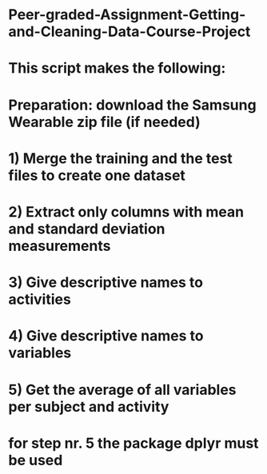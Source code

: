 # Peer-graded-Assignment-Getting-and-Cleaning-Data-Course-Project
# This script makes the following:
# Preparation: download the Samsung Wearable zip file (if needed)        
# 1) Merge the training and the test files to create one dataset
# 2) Extract only columns with mean and standard deviation measurements
# 3) Give descriptive names to activities       
# 4) Give descriptive names to variables
# 5) Get the average of all variables per subject and activity        
# for step nr. 5 the package dplyr must be used
